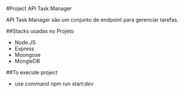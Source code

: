 #Project API Task Manager

API Task Manager são um conjunto de endpoint para gerenciar tarefas.

##Stacks usadas no Projeto

-   Node.JS
-   Express
-   Moongose
-   MongleDB

##To execute project

-   use command
    npm run start:dev
